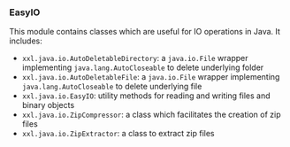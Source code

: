 ### EasyIO

This module contains classes which are useful for IO operations in Java. It includes:

* `xxl.java.io.AutoDeletableDirectory`: a `java.io.File` wrapper implementing `java.lang.AutoCloseable` to delete underlying folder
* `xxl.java.io.AutoDeletableFile`: a `java.io.File` wrapper implementing `java.lang.AutoCloseable` to delete underlying file
* `xxl.java.io.EasyIO`: utility methods for reading and writing files and binary objects
* `xxl.java.io.ZipCompressor`: a class which facilitates the creation of zip files
* `xxl.java.io.ZipExtractor`: a class to extract zip files

